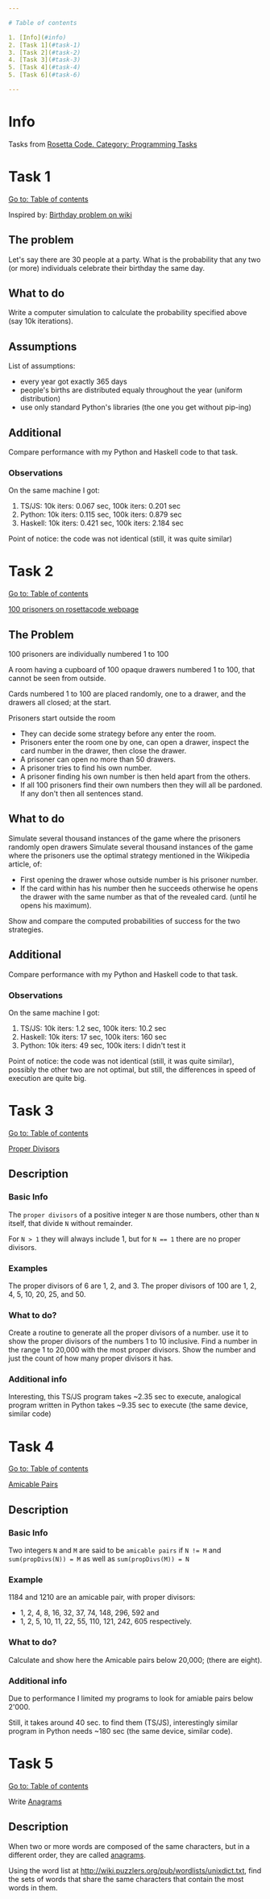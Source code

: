 ```yaml
---

# Table of contents

1. [Info](#info)
2. [Task 1](#task-1)
3. [Task 2](#task-2)
4. [Task 3](#task-3)
5. [Task 4](#task-4)
5. [Task 6](#task-6)

---
```


# Info

Tasks from [Rosetta Code. Category: Programming Tasks](https://rosettacode.org/wiki/Category:Programming_Tasks)

# Task 1

[Go to: Table of contents](#table-of-contents)

Inspired by: [Birthday problem on wiki](https://en.wikipedia.org/wiki/Birthday_problem)

## The problem

Let's say there are 30 people at a party. What is the probability that any two (or more) individuals celebrate their birthday the same day.

## What to do

Write a computer simulation to calculate the probability specified above (say 10k iterations).

## Assumptions

List of assumptions:
+ every year got exactly 365 days
+ people's births are distributed equaly throughout the year (uniform distribution)
+ use only standard Python's libraries (the one you get without pip-ing)

## Additional

Compare performance with my Python and Haskell code to that task.

### Observations

On the same machine I got:

1. TS/JS: 10k iters: 0.067 sec, 100k iters: 0.201 sec
2. Python: 10k iters: 0.115 sec, 100k iters: 0.879 sec
3. Haskell: 10k iters: 0.421 sec, 100k iters: 2.184 sec

Point of notice: the code was not identical (still, it was quite similar)

# Task 2

[Go to: Table of contents](#table-of-contents)

[100 prisoners on rosettacode webpage](https://rosettacode.org/wiki/100_prisoners)

## The Problem

100 prisoners are individually numbered 1 to 100

A room having a cupboard of 100 opaque drawers numbered 1 to 100, that cannot be seen from outside.

Cards numbered 1 to 100 are placed randomly, one to a drawer, and the drawers all closed; at the start.

Prisoners start outside the room
- They can decide some strategy before any enter the room.
- Prisoners enter the room one by one, can open a drawer, inspect the card number in the drawer, then close the drawer.
- A prisoner can open no more than 50 drawers.
- A prisoner tries to find his own number.
- A prisoner finding his own number is then held apart from the others.
- If all 100 prisoners find their own numbers then they will all be pardoned. If any don't then all sentences stand.

## What to do

Simulate several thousand instances of the game where the prisoners randomly open drawers
Simulate several thousand instances of the game where the prisoners use the optimal strategy mentioned in the Wikipedia article, of:
- First opening the drawer whose outside number is his prisoner number.
- If the card within has his number then he succeeds otherwise he opens the drawer with the same number as that of the revealed card. (until he opens his maximum).

Show and compare the computed probabilities of success for the two strategies.

## Additional

Compare performance with my Python and Haskell code to that task.

### Observations

On the same machine I got:

1. TS/JS: 10k iters: 1.2 sec, 100k iters: 10.2 sec
2. Haskell: 10k iters: 17 sec, 100k iters: 160 sec
3. Python: 10k iters: 49 sec, 100k iters: I didn't test it

Point of notice: the code was not identical (still, it was quite similar),
possibly the other two are not optimal, but still, the differences in speed of execution are quite big.

# Task 3

[Go to: Table of contents](#table-of-contents)

[Proper Divisors](https://rosettacode.org/wiki/Proper_divisors)

## Description

### Basic Info

The `proper divisors` of a positive integer `N` are those numbers, other than `N` itself, that divide `N` without remainder.

For `N > 1` they will always include 1, but for `N == 1` there are no proper divisors.

### Examples

The proper divisors of 6 are 1, 2, and 3.
The proper divisors of 100 are 1, 2, 4, 5, 10, 20, 25, and 50.


### What to do?

Create a routine to generate all the proper divisors of a number.
use it to show the proper divisors of the numbers 1 to 10 inclusive.
Find a number in the range 1 to 20,000 with the most proper divisors. Show the number and just the count of how many proper divisors it has.

### Additional info

Interesting, this TS/JS program takes ~2.35 sec to execute, analogical program written in Python takes ~9.35 sec to execute (the same device, similar code)

# Task 4

[Go to: Table of contents](#table-of-contents)

[Amicable Pairs](https://rosettacode.org/wiki/Amicable_pairs)

## Description

### Basic Info

Two integers `N` and `M` are said to be `amicable pairs` if `N != M` and `sum(propDivs(N)) = M` as well as `sum(propDivs(M)) = N`

### Example

1184 and 1210 are an amicable pair, with proper divisors:

+ 1, 2, 4, 8, 16, 32, 37, 74, 148, 296, 592 and
+ 1, 2, 5, 10, 11, 22, 55, 110, 121, 242, 605 respectively.

### What to do?

Calculate and show here the Amicable pairs below 20,000; (there are eight).

### Additional info

Due to performance I limited my programs to look for amiable pairs below 2'000.

Still, it takes around 40 sec. to find them (TS/JS), interestingly similar program in Python needs ~180 sec (the same device, similar code).

# Task 5

[Go to: Table of contents](#table-of-contents)

Write [Anagrams](https://rosettacode.org/wiki/Anagrams)

## Description

When two or more words are composed of the same characters, but in a different order, they are called [anagrams](https://en.wikipedia.org/wiki/Anagram).

Using the word list at http://wiki.puzzlers.org/pub/wordlists/unixdict.txt,
find the sets of words that share the same characters that contain the most words in them.
